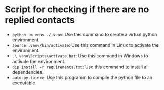 # Script for checking if there are no replied contacts

- `python -m venv ./.venv`: Use this command to create a virtual python environment.
- `source .venv/bin/activate`: Use this command in Linux to activate the environment.
- `.\.venv\Scripts\activate.bat`: Use this command in Windows to activate the environment.
- `pip install -r requirements.txt`: Use this command to install all dependencies.
- `auto-py-to-exe`: Use this programm to compile the python file to an executable
